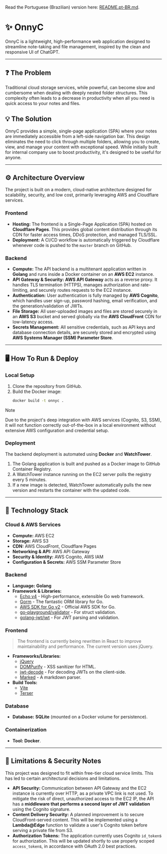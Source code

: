 Read the Portuguese (Brazilian) version here: [README.pt-BR.md](https://github.com/kiLeo13/SimpleNotesWebsite/blob/master/README.pt-BR.md).

# ✨ OnnyC

OnnyC is a lightweight, high-performance web application designed to streamline note-taking and file management, inspired by the clean and responsive UI of ChatGPT.

-----

## ❓ The Problem

Traditional cloud storage services, while powerful, can become slow and cumbersome when dealing with deeply nested folder structures. This complexity often leads to a decrease in productivity when all you need is quick access to your notes and files.

## 💡 The Solution

OnnyC provides a simple, single-page application (SPA) where your notes are immediately accessible from a left-side navigation bar. This design eliminates the need to click through multiple folders, allowing you to create, view, and manage your content with exceptional speed. While initially built for internal company use to boost productivity, it's designed to be useful for anyone.

-----

## ⚙ Architecture Overview

The project is built on a modern, cloud-native architecture designed for scalability, security, and low cost, primarily leveraging AWS and Cloudflare services.

### Frontend

  * **Hosting:** The frontend is a Single-Page Application (SPA) hosted on **Cloudflare Pages**. This provides global content distribution through its CDN for faster access times, DDoS protection, and managed TLS/SSL.
  * **Deployment:** A CI/CD workflow is automatically triggered by Cloudflare whenever code is pushed to the `master` branch on GitHub.

### Backend

  * **Compute:** The API backend is a multitenant application written in **Golang** and runs inside a Docker container on an **AWS EC2** instance.
  * **API Gateway & Security:** **AWS API Gateway** acts as a reverse proxy. It handles TLS termination (HTTPS), manages authorization and rate-limiting, and securely routes requests to the EC2 instance.
  * **Authentication:** User authentication is fully managed by **AWS Cognito**, which handles user sign-up, password hashing, email verification, and the generation/validation of JWTs.
  * **File Storage:** All user-uploaded images and files are stored securely in an **AWS S3** bucket and served globally via the **AWS CloudFront** CDN for low-latency access.
  * **Secrets Management:** All sensitive credentials, such as API keys and database connection details, are securely stored and encrypted using **AWS Systems Manager (SSM) Parameter Store**.

-----

## 🖥 How To Run & Deploy

### Local Setup

1.  Clone the repository from GitHub.
2.  Build the Docker image:
    ```bash
    docker build -t onnyc .
    ```

> [!Note]
> Due to the project's deep integration with AWS services (Cognito, S3, SSM), it will not function correctly out-of-the-box in a local environment without extensive AWS configuration and credential setup.

### Deployment

The backend deployment is automated using **Docker** and **WatchTower**.

1.  The Golang application is built and pushed as a Docker image to GitHub Container Registry.
2.  A WatchTower instance running on the EC2 server polls the registry every 5 minutes.
3.  If a new image is detected, WatchTower automatically pulls the new version and restarts the container with the updated code.

-----

## 🔬 Technology Stack

### Cloud & AWS Services

  * **Compute:** AWS EC2
  * **Storage:** AWS S3
  * **CDN:** AWS CloudFront, Cloudflare Pages
  * **Networking & API:** AWS API Gateway
  * **Security & Identity:** AWS Cognito, AWS IAM
  * **Configuration & Secrets:** AWS SSM Parameter Store

### Backend

  * **Language:** **Golang**
  * **Framework & Libraries:**
      * [Echo v4](https://github.com/labstack/echo) - High-performance, extensible Go web framework.
      * [Gorm](https://github.com/go-gorm/gorm) - The fantastic ORM library for Go.
      * [AWS SDK for Go v2](https://github.com/aws/aws-sdk-go-v2) - Official AWS SDK for Go.
      * [go-playground/validator](https://github.com/go-playground/validator) - For struct validation.
      * [golang-jwt/jwt](https://github.com/golang-jwt/jwt) - For JWT parsing and validation.

### Frontend

> The frontend is currently being rewritten in React to improve maintainability and performance. The current version uses jQuery.

  * **Frameworks/Libraries:**
      * [jQuery](https://github.com/jquery/jquery)
      * [DOMPurify](https://github.com/cure53/dompurify) - XSS sanitizer for HTML.
      * [jwt-decode](https://github.com/auth0/jwt-decode) - For decoding JWTs on the client-side.
      * [Marked](https://github.com/markedjs/marked) - A markdown parser.
  * **Build Tools:**
      * [Vite](https://github.com/vitejs/vite)
      * [Terser](https://github.com/terser/terser)

### Database

  * **Database:** **SQLite** (mounted on a Docker volume for persistence).

### Containerization

  * **Tool:** **Docker**.

-----

## 🤔 Limitations & Security Notes

This project was designed to fit within free-tier cloud service limits. This has led to certain architectural decisions and limitations.

  * **API Security:** Communication between API Gateway and the EC2 instance is currently over HTTP, as a private VPC link is not used. To mitigate the risk of direct, unauthorized access to the EC2 IP, the API has a **middleware that performs a second layer of JWT validation** using the Cognito signature.
  * **Content Delivery Security:** A planned improvement is to secure CloudFront-served content. This will be implemented using a **Lambda@Edge** function to validate a user's Cognito token before serving a private file from S3.
  * **Authorization Tokens:** The application currently uses Cognito `id_token`s for authorization. This will be updated shortly to use properly scoped `access_token`s, in accordance with OAuth 2.0 best practices.
